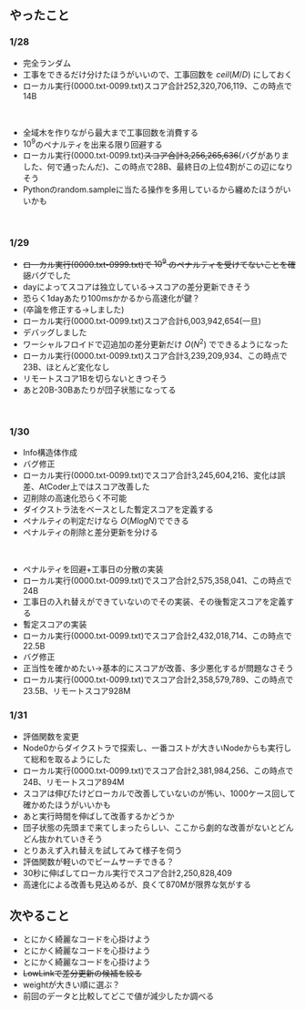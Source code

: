 ## やったこと

### 1/28
 - 完全ランダム
 - 工事をできるだけ分けたほうがいいので、工事回数を $ceil(M/D)$ にしておく
 - ローカル実行(0000.txt-0099.txt)スコア合計252,320,706,119、この時点で14B
<br>

 - 全域木を作りながら最大まで工事回数を消費する
 - $10^9$のペナルティを出来る限り回避する
 - ローカル実行(0000.txt-0099.txt)~~スコア合計3,256,265,636~~(バグがありました、何で通ったんだ)、この時点で28B、最終日の上位4割がこの辺になりそう
 - Pythonのrandom.sampleに当たる操作を多用しているから纏めたほうがいいかも
 <br>
 
 ### 1/29
  - ~~ローカル実行(0000.txt-0999.txt)で $10^9$ のペナルティを受けてないことを確認~~バグでした
  - dayによってスコアは独立している→スコアの差分更新できそう
  - 恐らく1dayあたり100msかかるから高速化が鍵？
  - (卒論を修正する→しました)
  - ローカル実行(0000.txt-0099.txt)スコア合計6,003,942,654(一旦)
  - デバッグしました
  - ワーシャルフロイドで辺追加の差分更新だけ $O(N^2)$ でできるようになった
  - ローカル実行(0000.txt-0099.txt)スコア合計3,239,209,934、この時点で23B、ほとんど変化なし
  - リモートスコア1Bを切らないときつそう
  - あと20B-30Bあたりが団子状態になってる
 <br>
 
 ### 1/30
  - Info構造体作成
  - バグ修正
  - ローカル実行(0000.txt-0099.txt)でスコア合計3,245,604,216、変化は誤差、AtCoder上ではスコア改善した
  - 辺削除の高速化恐らく不可能
  - ダイクストラ法をベースとした暫定スコアを定義する
  - ペナルティの判定だけなら $O(MlogN)$でできる
  - ペナルティの削除と差分更新を分ける
  <br>
  
  - ペナルティを回避+工事日の分散の実装
  - ローカル実行(0000.txt-0099.txt)でスコア合計2,575,358,041、この時点で24B
  - 工事日の入れ替えができていないのでその実装、その後暫定スコアを定義する
  - 暫定スコアの実装
  - ローカル実行(0000.txt-0099.txt)でスコア合計2,432,018,714、この時点で22.5B
  - バグ修正
  - 正当性を確かめたい→基本的にスコアが改善、多少悪化するが問題なさそう
  - ローカル実行(0000.txt-0099.txt)でスコア合計2,358,579,789、この時点で23.5B、リモートスコア928M
  
 ### 1/31
  - 評価関数を変更
  - Node0からダイクストラで探索し、一番コストが大きいNodeからも実行して総和を取るようにした
  - ローカル実行(0000.txt-0099.txt)でスコア合計2,381,984,256、この時点で24B、リモートスコア894M
  - スコアは伸びたけどローカルで改善していないのが怖い、1000ケース回して確かめたほうがいいかも
  - あと実行時間を伸ばして改善するかどうか
  - 団子状態の先頭まで来てしまったらしい、ここから劇的な改善がないとどんどん抜かれていきそう
  - とりあえず入れ替えを試してみて様子を伺う
  - 評価関数が軽いのでビームサーチできる？
  - 30秒に伸ばしてローカル実行でスコア合計2,250,828,409
  - 高速化による改善も見込めるが、良くて870Mが限界な気がする
  
 ## 次やること
 - とにかく綺麗なコードを心掛けよう
 - とにかく綺麗なコードを心掛けよう
 - とにかく綺麗なコードを心掛けよう
 - ~~LowLinkで差分更新の候補を絞る~~
 - weightが大きい順に選ぶ？
 - 前回のデータと比較してどこで値が減少したか調べる
